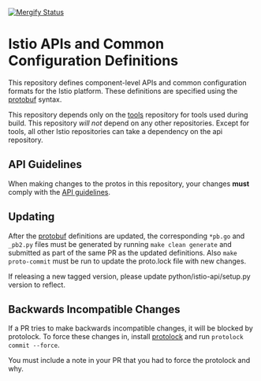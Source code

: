 [![Mergify Status](https://gh.mergify.io/badges/istio/istio.png?style=cut)](https://mergify.io)

# Istio APIs and Common Configuration Definitions

This repository defines component-level APIs and common configuration formats for the Istio
platform. These definitions are specified using the [protobuf](https://github.com/google/protobuf)
syntax.

This repository depends only on the [tools](https://github.com/istio/tools) repository for tools used during build. This repository *will not* depend on any other repositories. Except for tools, all other Istio repositories can take a dependency on the api repository. 

## API Guidelines

When making changes to the protos in this repository, your changes **must** comply with the [API guidelines](./GUIDELINES.md).

## Updating

After the [protobuf](https://github.com/google/protobuf) definitions
are updated, the corresponding `*pb.go` and `_pb2.py` files must be
generated by running `make clean generate` and submitted as
part of the same PR as the updated definitions. Also `make
proto-commit` must be run to update the proto.lock file with new
changes.

If releasing a new tagged version, please update python/istio-api/setup.py version to reflect.

## Backwards Incompatible Changes

If a PR tries to make backwards incompatible changes, it will be
blocked by protolock. To force these changes in, install
[protolock](https://github.com/nilslice/protolock) and run
`protolock commit --force`.

You must include a note in your PR that you had to force the
protolock and why.
